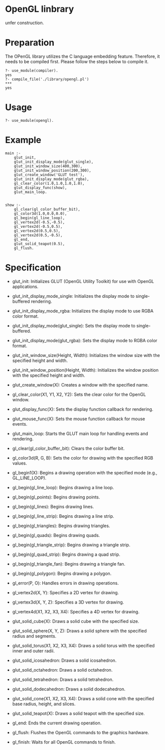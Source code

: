 # OpenGL linbrary
unfer construction.

# Preparation
The OPenGL library utilizes the C language embedding feature. Therefore, it needs to be compiled first. Please follow the steps below to compile it.

```
?- use_module(compiler).
yes
?- compile_file('./library/opengl.pl')
***
yes
```

# Usage

```
?- use_module(opengl).
```

# Example

```
main :-
    glut_init,
    glut_init_display_mode(glut_single),
    glut_init_window_size(400,300),
    glut_init_window_position(200,300),
    glut_create_window('GLUT test'),
    glut_init_display_mode(glut_rgba),
    gl_clear_color(1.0,1.0,1.0,1.0),
    glut_display_func(show),
    glut_main_loop.


show :-
    gl_clear(gl_color_buffer_bit),
    gl_color3d(1.0,0.0,0.0),
    gl_begin(gl_line_loop),
    gl_vertex2d(-0.5,-0.5),
    gl_vertex2d(-0.5,0.5),
    gl_vertex2d(0.5,0.5),
    gl_vertex2d(0.5,-0.5),
    gl_end,
    glut_solid_teapot(0.5),
    gl_flush.

```

# Specification

- glut_init:
    Initializes GLUT (OpenGL Utility Toolkit) for use with OpenGL applications.

- glut_init_display_mode_single:
    Initializes the display mode to single-buffered rendering.

- glut_init_display_mode_rgba:
    Initializes the display mode to use RGBA color format.

- glut_init_display_mode(glut_single):
    Sets the display mode to single-buffered.

- glut_init_display_mode(glut_rgba):
    Sets the display mode to RGBA color format.

- glut_init_window_size(Height, Width):
    Initializes the window size with the specified height and width.

- glut_init_window_position(Height, Width):
    Initializes the window position with the specified height and width.

- glut_create_window(X):
    Creates a window with the specified name.

- gl_clear_color(X1, Y1, X2, Y2):
    Sets the clear color for the OpenGL window.

- glut_display_func(X):
    Sets the display function callback for rendering.

- glut_mouse_func(X):
    Sets the mouse function callback for mouse events.

- glut_main_loop:
    Starts the GLUT main loop for handling events and rendering.

- gl_clear(gl_color_buffer_bit):
    Clears the color buffer bit.

- gl_color3d(R, G, B):
    Sets the color for drawing with the specified RGB values.

- gl_begin1(X):
    Begins a drawing operation with the specified mode (e.g., GL_LINE_LOOP).

- gl_begin(gl_line_loop):
    Begins drawing a line loop.

- gl_begin(gl_points):
    Begins drawing points.

- gl_begin(gl_lines):
    Begins drawing lines.

- gl_begin(gl_line_strip):
    Begins drawing a line strip.

- gl_begin(gl_triangles):
    Begins drawing triangles.

- gl_begin(gl_quads):
    Begins drawing quads.

- gl_begin(gl_triangle_strip):
    Begins drawing a triangle strip.

- gl_begin(gl_quad_strip):
    Begins drawing a quad strip.

- gl_begin(gl_triangle_fan):
    Begins drawing a triangle fan.

- gl_begin(gl_polygon):
    Begins drawing a polygon.

- gl_error(P, O):
    Handles errors in drawing operations.

- gl_vertex2d(X, Y):
    Specifies a 2D vertex for drawing.

- gl_vertex3d(X, Y, Z):
    Specifies a 3D vertex for drawing.

- gl_vertex4d(X1, X2, X3, X4):
    Specifies a 4D vertex for drawing.

- glut_solid_cube(X):
    Draws a solid cube with the specified size.

- glut_solid_sphere(X, Y, Z):
    Draws a solid sphere with the specified radius and segments.

- glut_solid_torus(X1, X2, X3, X4):
    Draws a solid torus with the specified inner and outer radii.

- glut_solid_icosahedron:
    Draws a solid icosahedron.

- glut_solid_octahedron:
    Draws a solid octahedron.

- glut_solid_tetrahedron:
    Draws a solid tetrahedron.

- glut_solid_dodecahedron:
    Draws a solid dodecahedron.

- glut_solid_cone(X1, X2, X3, X4):
    Draws a solid cone with the specified base radius, height, and slices.

- glut_solid_teapot(X):
    Draws a solid teapot with the specified size.

- gl_end:
    Ends the current drawing operation.

- gl_flush:
    Flushes the OpenGL commands to the graphics hardware.

- gl_finish:
    Waits for all OpenGL commands to finish.


